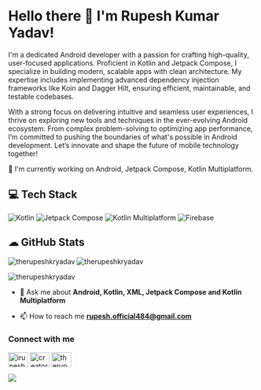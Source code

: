 # Hello there 👋 I'm Rupesh Kumar Yadav!

I'm a dedicated Android developer with a passion for crafting high-quality, user-focused applications. Proficient in Kotlin and Jetpack Compose, I specialize in building modern, scalable apps with clean architecture. My expertise includes implementing advanced dependency injection frameworks like Koin and Dagger Hilt, ensuring efficient, maintainable, and testable codebases.

With a strong focus on delivering intuitive and seamless user experiences, I thrive on exploring new tools and techniques in the ever-evolving Android ecosystem. From complex problem-solving to optimizing app performance, I’m committed to pushing the boundaries of what's possible in Android development. Let’s innovate and shape the future of mobile technology together!

🌱 I'm currently working on Android, Jetpack Compose, Kotlin Multiplatform.

## 💻 Tech Stack
![Kotlin](https://img.shields.io/badge/kotlin-43853D.svg?style=for-the-badge&logo=kotlin&logoColor=white) ![Jetpack Compose](https://img.shields.io/badge/jetpack_compose-39457E.svg?style=for-the-badge&logo=jetpack-compose&logoColor=white) ![Kotlin Multiplatform](https://img.shields.io/badge/KMM-35495E?&style=for-the-badge&logo=kotlin&logoColor=white) ![Firebase](https://img.shields.io/badge/firebase-%23039BE5.svg?style=for-the-badge&logo=firebase)

## ☁ GitHub Stats

<p><img align="left" src="https://github-readme-stats.vercel.app/api/top-langs?username=therupeshkryadav&show_icons=true&theme=prussian&locale=en&layout=compact" alt="therupeshkryadav" /></p>

<p><img align="center" src="https://github-readme-stats.vercel.app/api?username=therupeshkryadav&show_icons=true&theme=prussian&hide_border=false&include_all_commits=true&count_private=false" alt="therupeshkryadav" /></p>

<p><img align="center" src="https://github-readme-streak-stats.herokuapp.com/?user=therupeshkryadav&show_icons=true&theme=prussian&locale=en&layout=compact" alt="therupeshkryadav" /></p>

- 💬 Ask me about **Android, Kotlin, XML, Jetpack Compose and Kotlin Multiplatform**

- 📫 How to reach me **rupesh.official484@gmail.com**

<h3 align="left">Connect with me</h3>
<p align="left">
  <a href="https://twitter.com/irupeshkryadav" target="blank"><img align="center" src="https://raw.githubusercontent.com/rahuldkjain/github-profile-readme-generator/master/src/images/icons/Social/twitter.svg" alt="irupeshkryadav" height="30" width="40" /></a>
  <a href="https://linkedin.com/in/creator.rupesh" target="blank"><img align="center" src="https://raw.githubusercontent.com/rahuldkjain/github-profile-readme-generator/master/src/images/icons/Social/linked-in-alt.svg" alt="creator.rupesh" height="30" width="40" /></a>
  <a href="https://instagram.com/therupeshkryadav" target="blank"><img align="center" src="https://raw.githubusercontent.com/rahuldkjain/github-profile-readme-generator/master/src/images/icons/Social/instagram.svg" alt="therupeshkryadav" height="30" width="40" /></a>
</p>

[![](https://visitcount.itsvg.in/api?id=pushpalroy&icon=0&color=1)](https://visitcount.itsvg.in)
